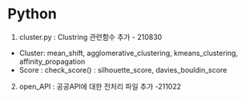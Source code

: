 # Python

1. cluster.py : Clustring 관련함수 추가 - 210830
 - Cluster: mean_shift, agglomerative_clustering, kmeans_clustering, affinity_propagation
 - Score : check_score() : silhouette_score, davies_bouldin_score

2. open_API : 공공API에 대한 전처리 파일 추가 -211022
